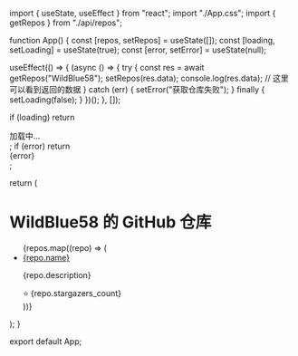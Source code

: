 import { useState, useEffect } from "react";
import "./App.css";
import { getRepos } from "./api/repos";

function App() {
  const [repos, setRepos] = useState([]);
  const [loading, setLoading] = useState(true);
  const [error, setError] = useState(null);

  useEffect(() => {
    (async () => {
      try {
        const res = await getRepos("WildBlue58");
        setRepos(res.data);
        console.log(res.data); // 这里可以看到返回的数据
      } catch (err) {
        setError("获取仓库失败");
      } finally {
        setLoading(false);
      }
    })();
  }, []);

  if (loading) return <div>加载中...</div>;
  if (error) return <div>{error}</div>;

  return (
    <div>
      <h1>WildBlue58 的 GitHub 仓库</h1>
      <ul>
        {repos.map((repo) => (
          <li key={repo.id}>
            <a href={repo.html_url} target="_blank" rel="noopener noreferrer">
              {repo.name}
            </a>
            <p>{repo.description}</p>
            <span>⭐ {repo.stargazers_count}</span>
          </li>
        ))}
      </ul>
    </div>
  );
}

export default App;
